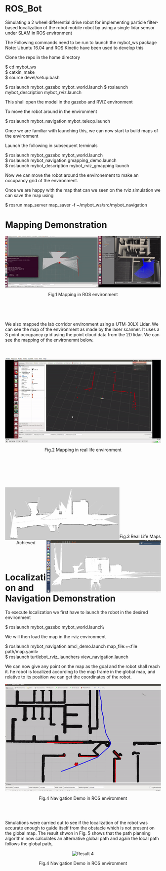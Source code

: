 # ROS_Bot

Simulating a 2 wheel differential drive robot for implementing particle filter-based localization of the robot mobile robot by using a single lidar sensor under SLAM in ROS environment

The Following commands need to be run to launch the mybot_ws package
Note: Ubuntu 16.04 and ROS Kinetic have been used to develop this

Clone the repo in the home directory

$ cd mybot_ws\
$ catkin_make\
$ source devel/setup.bash 

$ roslaunch mybot_gazebo mybot_world.launch
$ roslaunch mybot_description mybot_rviz.launch

This shall open the model in the gazebo and RVIZ environment

To move the robot around in the environment 

$ roslaunch mybot_navigation mybot_teleop.launch


Once we are familiar with launching this, we can now start to build maps of the environment

Launch the following in subsequent terminals

$ roslaunch mybot_gazebo mybot_world.launch\
$ roslaunch mybot_navigation gmapping_demo.launch\
$ roslaunch mybot_description mybot_rviz_gmapping.launch

Now we can move the robot around the environement to make an occupancy grid of the environment. 

Once we are happy with the map that can we seen on the rviz simulation we can save the map using

$ rosrun map_server map_saver -f ~/mybot_ws/src/mybot_navigation


<h1><b> Mapping Demonstration </h1></b>

<p align= "center" ><img align ="center" src="https://github.com/dhruvtalwar18/ROS_Bot/blob/main/Images/Mapping_GIF_.gif" title="Result 1" ></p>

<p align="center">Fig.1 Mapping in ROS environment</p><br><br><br>

We also mapped the lab corridor environment using a UTM-30LX Lidar. We can see the map of the environment as made by the laser scanner. It uses a 3 point occupancy grid using the point cloud data from the 2D lidar. We can see the mapping of the environemnt below.<br>
<br><br>
<p align ="center"><img align ="center" src="https://github.com/dhruvtalwar18/ROS_Bot/blob/main/Images/Corridor_mapping.gif" title="Result 1" ></p>
<p align="center">Fig.2 Mapping in real life environment</p><br><br><br><br><br>


<p><img align ="left" src="https://github.com/dhruvtalwar18/ROS_Bot/blob/main/Images/Real%20time%20map%20of%20lab%20corridor_run1.png" title="Result 2" width = "370" height = "170" ><img align ="right" src="https://github.com/dhruvtalwar18/ROS_Bot/blob/main/Images/Real%20time%20map%20of%20lab%20corridor_run2.png" title="Result 3" width = "370" height = "170" ></p><br><br><br><br><br><br><br><br>

<p align="center">Fig.3 Real Life Maps Achieved</p><br><br>


<h1><b> Localization and Navigation Demonstration </h1></b>

To execute localization we first have to launch the robot in the desired environment 

$ roslaunch mybot_gazebo mybot_world.launch\

We will then load the map in the rviz environment

$ roslaunch mybot_navigation amcl_demo.launch  map_file:=<file path/map.yaml>\
$ roslaunch turtlebot_rviz_launchers view_navigation.launch


We can now give any point on the map as the goal and the robot shall reach it. he robot is localized according to the map frame in the global map, and relative to its position we can get the coordinates of the robot.

<p align ="center"><img align ="center" src="https://github.com/dhruvtalwar18/ROS_Bot/blob/main/Images/Navigation_1.gif" title="Result 4" ></p>
<p align="center">Fig.4 Navigation Demo in ROS environment </p><br><br>

Simulations were carried out to see if the localization of the robot was accurate enough to guide itself from the obstacle which is not present on the global map. The result shwon in Fig. 5 shows that the path planning algorithm now calculates an alternative global path and again the local path follows the global path, 

  
<p align ="center"><img align ="center" src="https://github.com/dhruvtalwar18/ROS_Bot/blob/main/Images/Dynamic_Obs.gif" title="Result 4" ></p>
<p align="center">Fig.4 Navigation Demo in ROS environment </p><br><br>

 








